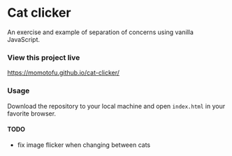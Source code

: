 # Cat clicker
An exercise and example of separation of concerns using vanilla
JavaScript.

### View this project live
https://momotofu.github.io/cat-clicker/

### Usage
Download the repository to your local machine and open `index.html` in your favorite browser.

#### TODO
- fix image flicker when changing between cats
